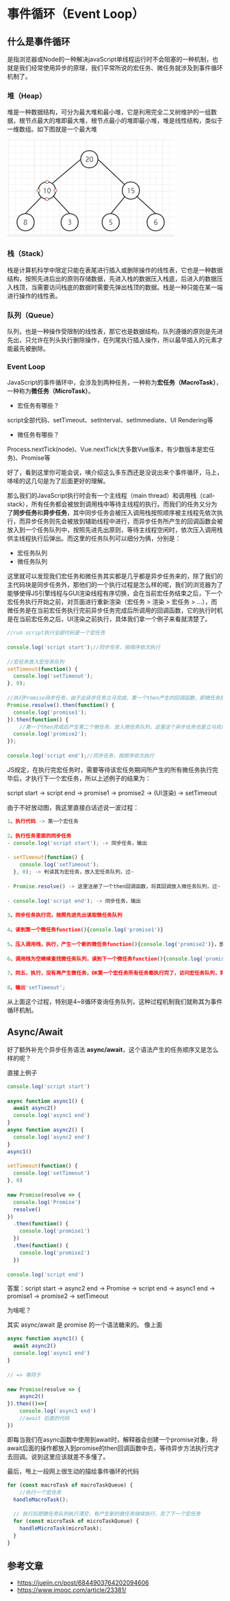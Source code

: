 # 事件循环（Event Loop）

## 什么是事件循环
是指浏览器或Node的一种解决javaScript单线程运行时不会阻塞的一种机制，也就是我们经常使用异步的原理，我们平常所说的宏任务、微任务就涉及到事件循环机制了。

### 堆（Heap）
堆是一种数据结构，可分为最大堆和最小堆，它是利用完全二叉树维护的一组数据，根节点最大的堆即最大堆，根节点最小的堆即最小堆，堆是线性结构，类似于一维数组。如下图就是一个最大堆

![avatar](https://github.com/XKF/github_Blog/blob/master/img/example_8.png)

### 栈（Stack）
栈是计算机科学中限定只能在表尾进行插入或删除操作的线性表，它也是一种数据结构，按照先进后出的原则存储数据，先进入栈的数据压入栈底，后进入的数据压入栈顶，当需要访问栈底的数据时需要先弹出栈顶的数据。栈是一种只能在某一端进行操作的线性表。

### 队列（Queue）
队列，也是一种操作受限制的线性表，那它也是数据结构，队列遵循的原则是先进先出，只允许在列头执行删除操作，在列尾执行插入操作，所以最早插入的元素才能最先被删除。

### Event Loop
JavaScript的事件循环中，会涉及到两种任务，一种称为**宏任务（MacroTask）**，一种称为**微任务（MicroTask）**。

- 宏任务有哪些？  

script全部代码、setTimeout、setInterval、setImmediate、UI Rendering等

- 微任务有哪些？

Process.nextTick(node)、Vue.nextTick(大多数Vue版本，有少数版本是宏任务)、Promise等

好了，看到这里你可能会说，咦介绍这么多东西还是没说出来个事件循环，马上，哆嗦的这几句是为了后面更好的理解。

那么我们的JavaScript执行时会有一个主线程（main thread）和调用栈（call-stack），所有任务都会被放到调用栈中等待主线程的执行。而我们的任务又分为了**同步任务**和**异步任务**，其中同步任务会被压入调用栈按照顺序被主线程先依次执行，而异步任务则先会被放到辅助线程中进行，而异步任务所产生的回调函数会被放入到一个任务队列中，按照先进先出原则，等待主线程空闲时，依次压入调用栈供主线程执行后弹出。而这里的任务队列可以细分为俩，分别是：

- 宏任务队列
- 微任务队列

这里就可以发现我们宏任务和微任务其实都是几乎都是异步任务来的，除了我们的主代码块是同步任务外，那他们的一个执行过程是怎么样的呢，我们的浏览器为了能够使得JS引擎线程与GUI渲染线程有序切换，会在当前宏任务结束之后，下一个宏任务执行开始之前，对页面进行重新渲染（宏任务 > 渲染 > 宏任务 > ...），而微任务是在当前宏任务执行完前异步任务完成后所调用的回调函数，它的执行时机是在当前宏任务之后，UI渲染之前执行，具体我们拿一个例子来看就清楚了。

```js
//run script执行全部代码是一个宏任务

console.log('script start');//同步任务，按顺序依次执行

//宏任务放入宏任务队列
setTimeout(function() {
  console.log('setTimeout');
}, 0);

//执行Promise异步任务，由于此异步任务立马完成，第一个then产生的回调函数，即微任务放入微任务队列
Promise.resolve().then(function() {
  console.log('promise1');
}).then(function() {
    //第一个then完成后产生第二个微任务，放入微任务队列，这里这个异步任务也是立马完成的，所以还是在当前的宏任务之后，UI渲染之前
  console.log('promise2');
});

console.log('script end');//同步任务，按顺序依次执行

```

JS规定，在执行完宏任务时，需要等待该宏任务期间所产生的所有微任务执行完毕后，才执行下一个宏任务，所以上述例子的结果为：

script start -> script end -> promise1 -> promise2 -> (UI渲染) -> setTimeout

由于不好放动图，我这里直接白话述说一波过程：

```js
1、执行代码 -> 第一个宏任务

2、执行任务里面的同步任务
- console.log('script start'); -> 同步任务，输出

- setTimeout(function() {
    console.log('setTimeout');
  }, 0); -> 判读其为宏任务，放入宏任务队列，过~
  
- Promise.resolve() -> 这里注册了一个then回调函数，将其回调放入微任务队列，过~

- console.log('script end'); -> 同步任务，输出

3、同步任务执行完，按照先进先出读取微任务队列

4、读到第一个微任务function(){console.log('promise1')}

5、压入调用栈，执行，产生一个新的微任务function(){console.log('promise2')}，放入微任务队列，弹出

6、调用栈为空继续查找微任务队列，读到下一个微任务function(){console.log('promise2')

7、同五，执行，没有再产生微任务，OK第一个宏任务所有任务都执行完了，访问宏任务队列，将下一个宏任务压入调用栈，执行

8、输出'setTimeout';
```

从上面这个过程，特别是4~8循环查询任务队列，这种过程机制我们就称其为事件循环机制。

## Async/Await
好了额外补充个异步任务语法 **async/await**，这个语法产生的任务顺序又是怎么样的呢？

直接上例子

```js
console.log('script start')

async function async1() {
  await async2()
  console.log('async1 end')
}
async function async2() {
  console.log('async2 end') 
}
async1()

setTimeout(function() {
  console.log('setTimeout')
}, 0)

new Promise(resolve => {
  console.log('Promise')
  resolve()
})
  .then(function() {
    console.log('promise1')
  })
  .then(function() {
    console.log('promise2')
  })

console.log('script end')
```

答案：script start -> async2 end -> Promise -> script end -> async1 end -> promise1 -> promise2 -> setTimeout

为啥呢？

其实 async/await 是 promise 的一个语法糖来的。
像上面
```js
async function async1() {
  await async2()
  console.log('async1 end')
}

// => 等同于

new Promise(resolve => {
    async2()
}).then(()=>{
    console.log('async1 end')
    //await 后面的代码
})
```
即每当我们在async函数中使用到await时，解释器会创建一个promise对象，将await后面的操作都放入到promise的then回调函数中去，等待异步方法执行完才去回调。说到这里应该就差不多懂了。

最后，甩上一段网上很生动的描绘事件循环的代码
```js
for (const macroTask of macroTaskQueue) {
    //执行一个宏任务
  handleMacroTask();
  
  // 执行后把微任务队列执行清空，有产生新的微任务继续执行，完了下一个宏任务
  for (const microTask of microTaskQueue) {
    handleMicroTask(microTask);
  }
}
```

## 参考文章
- https://juejin.cn/post/6844903764202094606
- https://www.imooc.com/article/23381/
